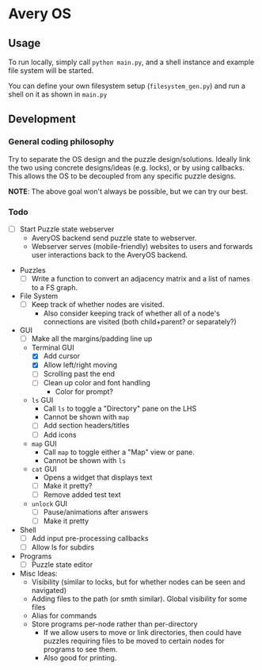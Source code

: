 # Avery OS

## Usage

To run locally, simply call `python main.py`, and a shell instance and example
file system will be started.

You can define your own filesystem setup (`filesystem_gen.py`) and run a shell 
on it as shown in `main.py`

## Development

### General coding philosophy

Try to separate the OS design and the puzzle design/solutions. Ideally link
the two using concrete designs/ideas (e.g. locks), or by using callbacks. This
allows the OS to be decoupled from any specific puzzle designs.

**NOTE**: The above goal won't always be possible, but we can try our best.

### Todo

- [ ] Start Puzzle state webserver
  - AveryOS backend send puzzle state to webserver.
  - Webserver serves (mobile-friendly) websites to users and forwards user interactions
    back to the AveryOS backend.
- Puzzles
  - [ ] Write a function to convert an adjacency matrix and a list of names to a
        FS graph.
- File System
  - [ ] Keep track of whether nodes are visited.
    - Also consider keeping track of whether all of a node's connections are
      visited (both child+parent? or separately?)
- GUI
  - [ ] Make all the margins/padding line up
  - Terminal GUI
    - [x] Add cursor
    - [x] Allow left/right moving
    - [ ] Scrolling past the end
    - [ ] Clean up color and font handling
      - Color for prompt?
  - `ls` GUI
    - Call `ls` to toggle a "Directory" pane on the LHS
    - Cannot be shown with `map`
    - [ ] Add section headers/titles
    - [ ] Add icons
  - `map` GUI
    - Call `map` to toggle either a "Map" view or pane.
    - Cannot be shown with `ls`
  - `cat` GUI
    - Opens a widget that displays text
    - [ ] Make it pretty?
    - [ ] Remove added test text
  - `unlock` GUI
    - [ ] Pause/animations after answers
    - [ ] Make it pretty
- Shell
  - [ ] Add input pre-processing callbacks
  - [ ] Allow ls for subdirs
- Programs
  - [ ] Puzzle state editor

- Misc Ideas:
  - Visibility (similar to locks, but for whether nodes can be seen and navigated)
  - Adding files to the path (or smth similar). Global visibility for some files
  - Alias for commands
  - Store programs per-node rather than per-directory
    - If we allow users to move or link directories, then could have puzzles
      requiring files to be moved to certain nodes for programs to see them.
    - Also good for printing.
